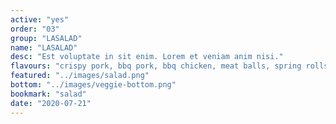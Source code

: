```yaml
---
active: "yes"
order: "03"
group: "LASALAD"
name: "LASALAD"
desc: "Est voluptate in sit enim. Lorem et veniam anim nisi."
flavours: "crispy pork, bbq pork, bbq chicken, meat balls, spring rolls, tofu, and more..."
featured: "../images/salad.png"
bottom: "../images/veggie-bottom.png"
bookmark: "salad"
date: "2020-07-21"
---
```


